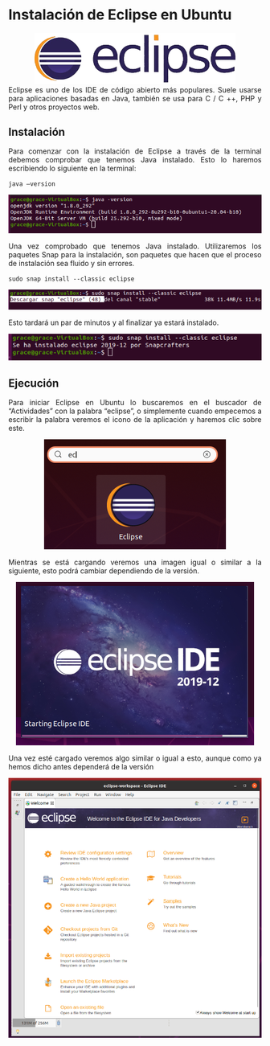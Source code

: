 <div align="justify">

# Instalación de Eclipse en Ubuntu

<div align="center">
  <img src="../images/logos/eclipse-logo.png" width="400px">
</div>  
Eclipse es uno de los IDE de código abierto más populares. Suele usarse para aplicaciones basadas en Java, también se usa para C / C ++, PHP y Perl y otros proyectos web.

## Instalación
Para comenzar con la instalación de Eclipse a través de la terminal debemos comprobar que tenemos Java instalado. Esto lo haremos escribiendo lo siguiente en la terminal:
```
java –version
```
<div align="center">
  <img src="../images/screenshots/1.png">
</div>  

Una vez comprobado que tenemos Java instalado. Utilizaremos los paquetes Snap para la instalación, son paquetes que hacen que el proceso de instalación sea fluido y sin errores.

```
sudo snap install --classic eclipse
```

<div align="center">
  <img src="../images/screenshots/eclipse2.png" >
</div>  

Esto tardará un par de minutos y al finalizar ya estará instalado.

<div align="center">
  <img src="../images/screenshots/eclipse3.png" >
</div>  

## Ejecución
Para iniciar Eclipse en Ubuntu lo buscaremos en el buscador de “Actividades” con la palabra “eclipse”, o simplemente cuando empecemos a escribir la palabra veremos el icono de la aplicación y haremos clic sobre este.

<div align="center">
  <img src="../images/screenshots/eclipse4.png" >
</div>  

Mientras se está cargando veremos una imagen igual o similar a la siguiente, esto podrá cambiar dependiendo de la versión.

<div align="center">
  <img src="../images/screenshots/eclipse5.png" >
</div>  

Una vez esté cargado veremos algo similar o igual a esto, aunque como ya hemos dicho antes dependerá de la versión

<div align="center">
  <img src="../images/screenshots/eclipse6.png" >
</div>  

</div>  